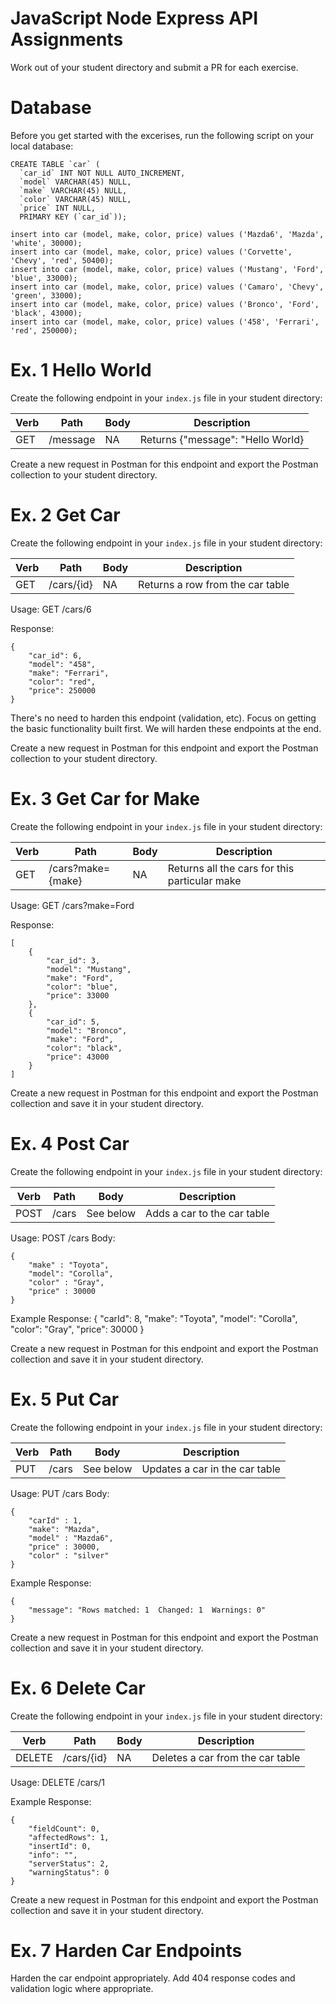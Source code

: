 # JavaScript Node Express API Assignments
Work out of your student directory and submit a PR for each exercise.

# Database
Before you get started with the excerises, run the following script on your local database:

```
CREATE TABLE `car` (
  `car_id` INT NOT NULL AUTO_INCREMENT,
  `model` VARCHAR(45) NULL,
  `make` VARCHAR(45) NULL,
  `color` VARCHAR(45) NULL,
  `price` INT NULL,
  PRIMARY KEY (`car_id`));

insert into car (model, make, color, price) values ('Mazda6', 'Mazda', 'white', 30000);
insert into car (model, make, color, price) values ('Corvette', 'Chevy', 'red', 50400);
insert into car (model, make, color, price) values ('Mustang', 'Ford', 'blue', 33000);
insert into car (model, make, color, price) values ('Camaro', 'Chevy', 'green', 33000);
insert into car (model, make, color, price) values ('Bronco', 'Ford', 'black', 43000);
insert into car (model, make, color, price) values ('458', 'Ferrari', 'red', 250000);
```

# Ex. 1 Hello World
Create the following endpoint in your `index.js` file in your student directory:

|Verb|Path         |Body|Description                                  |
|----|-------------|----|---------------------------------------------|
|GET |/message     |NA  |Returns {"message": "Hello World}            |

Create a new request in Postman for this endpoint and export the Postman collection to your student directory.

# Ex. 2 Get Car

Create the following endpoint in your `index.js` file in your student directory:

|Verb|Path         |Body|Description                                  |
|----|-------------|----|---------------------------------------------|
|GET |/cars/{id}    |NA  |Returns a row from the car table             |

Usage:
GET /cars/6

Response:
```
{
    "car_id": 6,
    "model": "458",
    "make": "Ferrari",
    "color": "red",
    "price": 250000
}
```

There's no need to harden this endpoint (validation, etc).  Focus on getting the basic functionality built first.  We will harden these endpoints at the end.

Create a new request in Postman for this endpoint and export the Postman collection to your student directory.

# Ex. 3 Get Car for Make

Create the following endpoint in your `index.js` file in your student directory:

|Verb|Path         |Body|Description                                  |
|----|-------------|----|---------------------------------------------|
|GET |/cars?make={make}    |NA  |Returns all the cars for this particular make            |


Usage:
GET /cars?make=Ford

Response:
```
[
    {
        "car_id": 3,
        "model": "Mustang",
        "make": "Ford",
        "color": "blue",
        "price": 33000
    },
    {
        "car_id": 5,
        "model": "Bronco",
        "make": "Ford",
        "color": "black",
        "price": 43000
    }
]
```

Create a new request in Postman for this endpoint and export the Postman collection and save it in your student directory.

# Ex. 4 Post Car

Create the following endpoint in your `index.js` file in your student directory:

|Verb|Path         |Body|Description                                  |
|----|-------------|----|---------------------------------------------|
|POST |/cars       |See below  |Adds a car to the car table           |     


Usage: POST /cars
Body:
```
{
    "make" : "Toyota",
    "model": "Corolla",
    "color" : "Gray",
    "price" : 30000
}
```

Example Response:
{
    "carId": 8,
    "make": "Toyota",
    "model": "Corolla",
    "color": "Gray",
    "price": 30000
}

Create a new request in Postman for this endpoint and export the Postman collection and save it in your student directory.

# Ex. 5 Put Car
Create the following endpoint in your `index.js` file in your student directory:

|Verb|Path         |Body|Description                                  |
|----|-------------|----|---------------------------------------------|
|PUT |/cars       |See below  |Updates a car in the car table         |     


Usage: PUT /cars
Body:
```
{
    "carId" : 1,
    "make": "Mazda",
    "model" : "Mazda6",
    "price" : 30000,
    "color" : "silver"
}
```

Example Response:
```
{
    "message": "Rows matched: 1  Changed: 1  Warnings: 0"
}
```

Create a new request in Postman for this endpoint and export the Postman collection and save it in your student directory.

# Ex. 6 Delete Car

Create the following endpoint in your `index.js` file in your student directory:

|Verb|Path         |Body|Description                                  |
|----|-------------|----|---------------------------------------------|
|DELETE |/cars/{id}|NA  |Deletes a car from the car table             |   

Usage:
DELETE /cars/1

Example Response:
```
{
    "fieldCount": 0,
    "affectedRows": 1,
    "insertId": 0,
    "info": "",
    "serverStatus": 2,
    "warningStatus": 0
}
````

Create a new request in Postman for this endpoint and export the Postman collection and save it in your student directory.

# Ex. 7 Harden Car Endpoints
Harden the car endpoint appropriately.  Add 404 response codes and validation logic where appropriate.

